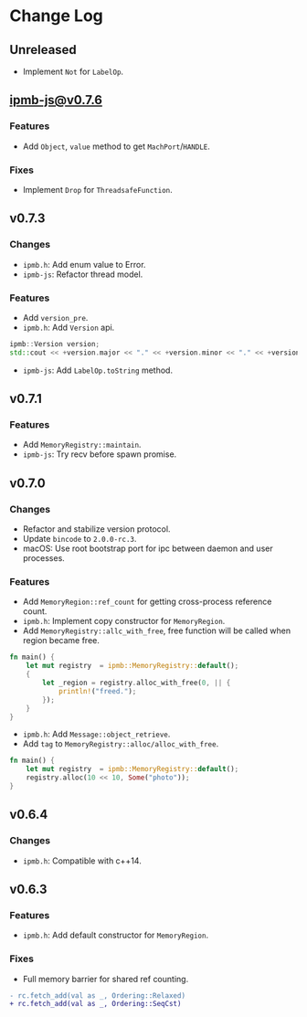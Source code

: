 # Change Log

## Unreleased

- Implement `Not` for `LabelOp`.

## ipmb-js@v0.7.6

### Features
- Add `Object`, `value` method to get `MachPort`/`HANDLE`.

### Fixes

- Implement `Drop` for `ThreadsafeFunction`.

## v0.7.3

### Changes

- `ipmb.h`: Add enum value to Error.
- `ipmb-js`: Refactor thread model.

### Features

- Add `version_pre`.
- `ipmb.h`: Add `Version` api.

```c++
ipmb::Version version;
std::cout << +version.major << "." << +version.minor << "." << +version.patch << "-" << version.pre << "\n";
```

- `ipmb-js`: Add `LabelOp.toString` method.

## v0.7.1

### Features

- Add `MemoryRegistry::maintain`.
- `ipmb-js`: Try recv before spawn promise.

## v0.7.0

### Changes

- Refactor and stabilize version protocol.
- Update `bincode` to `2.0.0-rc.3`.
- macOS: Use root bootstrap port for ipc between daemon and user processes.

### Features

- Add `MemoryRegion::ref_count` for getting cross-process reference count.
- `ipmb.h`: Implement copy constructor for `MemoryRegion`.
- Add `MemoryRegistry::allc_with_free`, free function will be called when region became free.

```rust
fn main() {
    let mut registry  = ipmb::MemoryRegistry::default();
    {
        let _region = registry.alloc_with_free(0, || {
            println!("freed.");
        });
    }
}
```

- `ipmb.h`: Add `Message::object_retrieve`.
- Add `tag` to `MemoryRegistry::alloc/alloc_with_free`.

```rust
fn main() {
    let mut registry  = ipmb::MemoryRegistry::default();
    registry.alloc(10 << 10, Some("photo"));
}
```

## v0.6.4

### Changes

- `ipmb.h`: Compatible with c++14.

## v0.6.3

### Features

- `ipmb.h`: Add default constructor for `MemoryRegion`.

### Fixes

- Full memory barrier for shared ref counting.
 
```diff
- rc.fetch_add(val as _, Ordering::Relaxed)
+ rc.fetch_add(val as _, Ordering::SeqCst)
```
